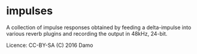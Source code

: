 impulses
========

A collection of impulse responses obtained
by feeding a delta-impulse into various reverb plugins
and recording the output in 48kHz, 24-bit.

Licence: CC-BY-SA (C) 2016 Damo
